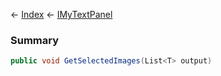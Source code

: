 ← [Index](Api-Index) ← [IMyTextPanel](Sandbox.ModAPI.Ingame.IMyTextPanel)

### Summary

```csharp
public void GetSelectedImages(List<T> output)
```

